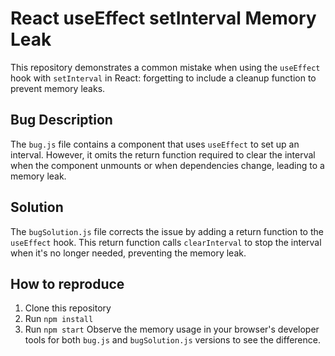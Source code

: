 # React useEffect setInterval Memory Leak
This repository demonstrates a common mistake when using the `useEffect` hook with `setInterval` in React: forgetting to include a cleanup function to prevent memory leaks.

## Bug Description
The `bug.js` file contains a component that uses `useEffect` to set up an interval.  However, it omits the return function required to clear the interval when the component unmounts or when dependencies change, leading to a memory leak.

## Solution
The `bugSolution.js` file corrects the issue by adding a return function to the `useEffect` hook. This return function calls `clearInterval` to stop the interval when it's no longer needed, preventing the memory leak.

## How to reproduce
1. Clone this repository
2. Run `npm install`
3. Run `npm start`
Observe the memory usage in your browser's developer tools for both `bug.js` and `bugSolution.js` versions to see the difference.